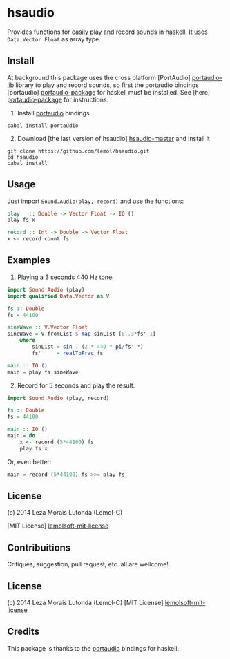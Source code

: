 hsaudio
=======

Provides functions for easily play and record sounds in haskell. It uses `Data.Vector Float` as array type.

Install
-------

At background this package uses the cross platform [PortAudio] [portaudio-lib] library to play and record sounds, so first the portaudio bindings [portaudio] [portaudio-package] for haskell must be installed. See [here] [portaudio-package] for instructions.

1. Install [portaudio][portaudio-package] bindings
```
cabal install portaudio
```

2. Download [the last version of hsaudio] [hsaudio-master] and install it
```
git clone https://github.com/lemol/hsaudio.git
cd hsaudio
cabal install
```

Usage
-----

Just import `Sound.Audio(play, record)` and use the functions:

```haskell
play   :: Double -> Vector Float -> IO ()
play fs x

record :: Int -> Double -> Vector Float
x <- record count fs
```

Examples
--------

1. Playing a 3 seconds 440 Hz tone.
```haskell
import Sound.Audio (play)
import qualified Data.Vector as V

fs :: Double
fs = 44100

sineWave :: V.Vector Float
sineWave = V.fromList $ map sinList [0..3*fs'-1]
	where
		sinList = sin . (2 * 440 * pi/fs' *)
		fs'     = realToFrac fs

main :: IO ()
main = play fs sineWave
```

2. Record for 5 seconds and play the result.
```haskell
import Sound.Audio (play, record)

fs :: Double
fs = 44100

main :: IO ()
main = do
	x <- record (5*44100) fs
	play fs x
```

Or, even better:
```haskell
main = record (5*44100) fs >>= play fs
```

License
-------
(c) 2014 Leza Morais Lutonda (Lemol-C)

[MIT License] [lemolsoft-mit-license]

Contribuitions
--------------
Critiques, suggestion, pull request, etc. all are wellcome!

License
-------
(c) 2014 Leza Morais Lutonda (Lemol-C)
[MIT License] [lemolsoft-mit-license]

Credits
-------
This package is thanks to the [portaudio][portaudio-package] bindings for haskell.

[portaudio-lib]: http://portaudio.com/
[portaudio-package]: http://hackage.haskell.org/package/portaudio
[lemolsoft-mit-license]: http://lemolsoft.mit-license.org/
[hsaudio-master]: https://github.com/lemol/hsaudio/archive/master.zip
